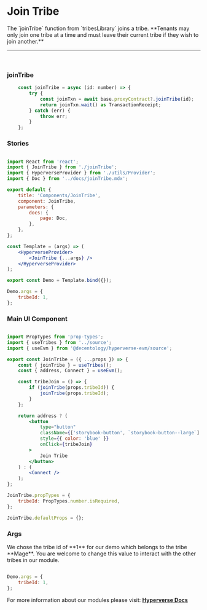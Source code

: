# Join Tribe

<p> The `joinTribe` function from `tribesLibrary` joins a tribe. **Tenants may only join one tribe at a time and must leave their current tribe if they wish to join another.** </p>

---

<br>

### joinTribe

```jsx
	const joinTribe = async (id: number) => {
		try {
			const joinTxn = await base.proxyContract?.joinTribe(id);
			return joinTxn.wait() as TransactionReceipt;
		} catch (err) {
			throw err;
		}
	};
```

### Stories

```jsx

import React from 'react';
import { JoinTribe } from './joinTribe';
import { HyperverseProvider } from './utils/Provider';
import { Doc } from '../docs/joinTribe.mdx';

export default {
	title: 'Components/JoinTribe',
	component: JoinTribe,
	parameters: {
		docs: {
			page: Doc,
		},
	},
};

const Template = (args) => (
	<HyperverseProvider>
		<JoinTribe {...args} />
	</HyperverseProvider>
);

export const Demo = Template.bind({});

Demo.args = {
	tribeId: 1,
};

```

### Main UI Component

```jsx

import PropTypes from 'prop-types';
import { useTribes } from '../source';
import { useEvm } from '@decentology/hyperverse-evm/source';

export const JoinTribe = ({ ...props }) => {
	const { joinTribe } = useTribes();
	const { address, Connect } = useEvm();

	const tribeJoin = () => {
		if (joinTribe(props.tribeId)) {
			joinTribe(props.tribeId);
		}
	};

	return address ? (
		<button
			type="button"
			className={['storybook-button', `storybook-button--large`].join(' ')}
			style={{ color: 'blue' }}
			onClick={tribeJoin}
		>
			Join Tribe
		</button>
	) : (
		<Connect />
	);
};

JoinTribe.propTypes = {
	tribeId: PropTypes.number.isRequired,
};

JoinTribe.defaultProps = {};

```

### Args

<p> We chose the tribe id of **1** for our demo which belongs to the tribe **Mage**. You are welcome to change this value to interact with the other tribes in our module.</p>

```jsx

Demo.args = {
	tribeId: 1,
};

```

For more information about our modules please visit: [**Hyperverse Docs**](https://docs.hyperverse.dev)

